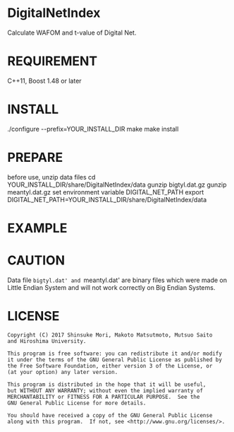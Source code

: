 DigitalNetIndex
===============
Calculate WAFOM and t-value of Digital Net.

REQUIREMENT
===========
C++11, Boost 1.48 or later

INSTALL
=======
  ./configure --prefix=YOUR_INSTALL_DIR
  make
  make install

PREPARE
=======
before use, unzip data files
  cd YOUR_INSTALL_DIR/share/DigitalNetIndex/data
  gunzip bigtyl.dat.gz
  gunzip meantyl.dat.gz
set environment variable DIGITAL_NET_PATH
  export DIGITAL_NET_PATH=YOUR_INSTALL_DIR/share/DigitalNetIndex/data

EXAMPLE
=======


CAUTION
=======
Data file `bigtyl.dat' and `meantyl.dat' are binary files which were
made on Little Endian System and will not work correctly on
Big Endian Systems.

LICENSE
=======
    Copyright (C) 2017 Shinsuke Mori, Makoto Matsutmoto, Mutsuo Saito
    and Hiroshima University.

    This program is free software: you can redistribute it and/or modify
    it under the terms of the GNU General Public License as published by
    the Free Software Foundation, either version 3 of the License, or
    (at your option) any later version.

    This program is distributed in the hope that it will be useful,
    but WITHOUT ANY WARRANTY; without even the implied warranty of
    MERCHANTABILITY or FITNESS FOR A PARTICULAR PURPOSE.  See the
    GNU General Public License for more details.

    You should have received a copy of the GNU General Public License
    along with this program.  If not, see <http://www.gnu.org/licenses/>.
